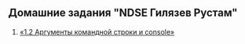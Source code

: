 ## Домашние задания "NDSE Гилязев Рустам"

1. [«1.2 Аргументы командной строки и console»](https://github.com/rustam99/ndse/tree/hw-1.2-1)
